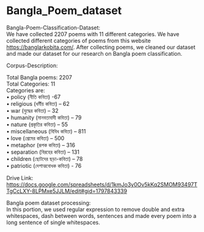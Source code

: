 # Bangla_Poem_dataset

Bangla-Poem-Classification-Dataset:    
We have collected 2207 poems with 11 different categories. We have collected different categories of poems from this website https://banglarkobita.com/. After collecting poems, we cleaned our dataset and made our dataset for our research on Bangla poem classification.

Corpus-Description:

Total Bangla poems: 2207     
Total Categories: 11            
Categories are:                              
•	policy (নীতি কবিতা) -67               
•	religious (ধর্মীয় কবিতা) – 62               
•	war (যুদ্ধের কবিতা) – 32                  
•	humanity (মানবতাবাদী কবিতা) – 79                   
•	nature (প্রকৃতির কবিতা) – 55                   
•	miscellaneous (বিবিধ কবিতা) – 811                    
•	love (প্রেমের কবিতা) – 500                      
•	metaphor (রূপক কবিতা) – 316                     
•	separation (বিরহের কবিতা) – 131                          
•	children (ছোটদের ছড়া-কবিতা) – 78                   
•	patriotic (দেশাত্মবোধক কবিতা) - 76                    

Drive Link:    
https://docs.google.com/spreadsheets/d/1kmJo3y0Ov5kKq2SMOM93497TTgCcLXY-8LPMxe5JJLM/edit#gid=1797843339

Bangla poem dataset processing:      
In this portion, we used regular expression to remove double and extra whitespaces, dash between words, sentences and made every poem into a long sentence of single whitespaces.



